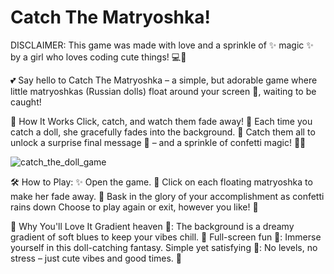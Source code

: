 # Catch The Matryoshka! 

DISCLAIMER: This game was made with love and a sprinkle of ✨ magic ✨ by a girl who loves coding cute things! 💻🌸

💕 Say hello to Catch The Matryoshka – a simple, but adorable game where little matryoshkas (Russian dolls) float around your screen 🌸, waiting to be caught!

🌟 How It Works
Click, catch, and watch them fade away! 🐣 
Each time you catch a doll, she gracefully fades into the background. 🌈
Catch them all to unlock a surprise final message 🎉 – and a sprinkle of confetti magic! 🎊✨

![catch_the_doll_game](https://github.com/user-attachments/assets/d86de3c5-caca-405b-8692-00ae553bab34)

🛠 How to Play:
✨ Open the game.
🎯 Click on each floating matryoshka to make her fade away.
🎉 Bask in the glory of your accomplishment as confetti rains down 
Choose to play again or exit, however you like! 👑

🎨 Why You'll Love It
Gradient heaven 🌈: 
The background is a dreamy gradient of soft blues to keep your vibes chill. 🌸
Full-screen fun 🌟: 
Immerse yourself in this doll-catching fantasy.
Simple yet satisfying 💅: 
No levels, no stress – just cute vibes and good times. 💖
